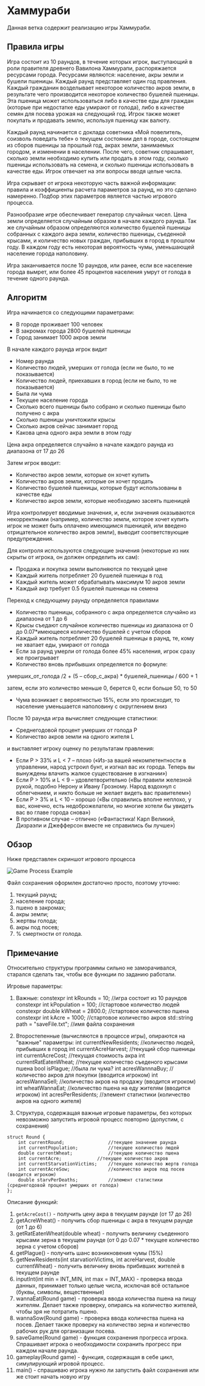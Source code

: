# Хаммураби

Данная ветка содержит реализацию игры Хаммураби.

## Правила игры

Игра состоит из 10 раундов, в течение которых игрок, выступающий в роли правителя древнего Вавилона Хаммурапи, распоряжается ресурсами города. Ресурсами являются: население, акры земли и бушели пшеницы. Каждый раунд представляет один год правления. Каждый гражданин возделывает некоторое количество акров земли, в результате чего производится некоторое количество бушелей пшеницы. Эта пшеница может использоваться либо в качестве еды для граждан (которые при недостатке еды умирают от голода), либо в качестве семян для посева урожая на следующий год. Игрок также может покупать и продавать землю, используя пшеницу как валюту.

Каждый раунд начинается с доклада советника «Мой повелитель, соизволь поведать тебе» о текущем состоянии дел в городе, состоящем из сборов пшеницы за прошлый год, акрах земли, занимаемых городом, и изменении в населении. После чего, советник спрашивает, сколько земли необходимо купить или продать в  этом году, сколько пшеницы использовать на семена, и сколько пшеницы использовать в качестве еды. Игрок отвечает на эти вопросы вводя целые числа.

Игра скрывает от игрока некоторую часть важной информации: правила и коэффициенты расчета параметров за раунд, но это сделано намеренно. Подбор этих параметров является частью игрового процесса.

Разнообразие игре обеспечивает генератор случайных чисел. Цена земли определяется случайным образом в начале каждого раунда. Так же случайным образом определяются количество бушелей пшеницы собранных с каждого акра земли, количество пшеницы, съеденной крысами, и количество новых граждан, прибывших в город в прошлом году. В каждом году есть некоторая вероятность чумы, уменьшающей население города наполовину.

Игра заканчивается после 10 раундов, или ранее, если все население города вымрет, или более 45 процентов населения умрут от голода в течение одного раунда.

## Алгоритм

Игра начинается со следующими параметрами:

- В городе проживает 100 человек
- В закромах города 2800 бушелей пшеницы
- Город занимает 1000 акров земли

В начале каждого раунда игрок видит

- Номер раунда
- Количество людей, умерших от голода (если не было, то не показывается)
- Количество людей, приехавших в город (если не было, то не показывается)
- Была ли чума
- Текущее население города
- Сколько всего пшеницы было собрано и сколько пшеницы было получено с акра
- Сколько пшеницы уничтожили крысы
- Сколько акров сейчас занимает город
- Какова цена одного акра земли в этом году

Цена акра определяется случайно в начале каждого раунда из диапазона от 17 до 26

Затем игрок вводит:

- Количество акров земли, которые он хочет купить
- Количество акров земли, которые он хочет продать
- Количество бушелей пшеницы, которые будут использованы в качестве еды
- Количество акров земли, которые необходимо засеять пшеницей

Игра контролирует вводимые значения, и, если значения оказываются некорректными (например, количество земли, которое хочет купить игрок не может быть оплачено имеющимся пшеницей, или введено отрицательное количество акров земли), выводит соответствующие предупреждения.

Для контроля используются следующие значения (некоторые из них скрыты от игрока, он должен определить их сам):

- Продажа и покупка земли выполняются по текущей цене
- Каждый житель потребляет 20 бушелей пшеницы в год
- Каждый житель может обрабатывать максимум 10 акров земли
- Каждый акр требует 0.5 бушелей пшеницы на семена

Переход к следующему раунду определяется правилами

- Количество пшеницы, собранного с акра определяется случайно из диапазона от 1 до 6
- Крысы съедают случайное количество пшеницы из диапазона от 0 до 0.07\*имеющееся количество бушелей с учетом сборов
- Каждый житель потребляет 20 бушелей пшеницы в раунд, те, кому не хватает еды, умирают от голода
- Если за раунд умерли от голода более 45% населения, игрок сразу же проигрывает
- Количество вновь прибывших определяется по формуле:

умерших\_от\_голода /2 + (5 – сбор\_с\_акра) \* бушелей\_пшеницы / 600 + 1

затем, если это количество меньше 0, берется 0, если больше 50, то 50

- Чума возникает с вероятностью 15%, если это происходит, то население уменьшается наполовину с округлением вниз

После 10 раунда игра вычисляет следующие статистики:

- Среднегодовой процент умерших от голода P
- Количество акров земли на одного жителя L

и выставляет игроку оценку по результатам правления:

- Если P > 33% и L < 7 – плохо («Из-за вашей некомпетентности в управлении, народ устроил бунт, и изгнал вас их города. Теперь вы вынуждены влачить жалкое существование в изгнании»)
- Если P > 10% и L < 9 – удовлетворительно («Вы правили железной рукой, подобно Нерону и Ивану Грозному. Народ вздохнул с облегчением, и никто больше не желает видеть вас правителем»)
- Если P > 3% и L < 10 – хорошо («Вы справились вполне неплохо, у вас, конечно, есть недоброжелатели, но многие хотели бы увидеть вас во главе города снова»)
- В противном случае – отлично («Фантастика! Карл Великий, Дизраэли и Джефферсон вместе не справились бы лучше»)

## Обзор

Ниже представлен скриншот игрового процесса

![Game Process Example](GameProcess.png)

Файл сохранения оформлен достаточно просто, поэтому уточню:
1.	текущий раунд;
2.	население города;
3.	пшено в закромах;
4.	акры земли;
5.	жертвы голода;
6.	акры под посев;
7.	% смертности от голода.
   
## Примечание
 
Относительно структуры программы сильно не заморачивался, старался сделать так, чтобы все функции по заданию работали.

Игровые параметры:

1.  Важные:
constexpr int kRounds = 10;         //игра состоит из 10 раундов
constexpr int kPopulation = 100;    //стартовое количество людей
constexpr double kWheat = 2800.0;   //стартовое количество пшена
constexpr int kAcre = 1000;	    //стартовое количество акров
std::string path = "saveFile.txt";  //имя файла сохранения

2.  Второстепенные (вычисляются в процессе игры), опираются на "важные" параметры:
int currentNewResidents;            //количество людей, прибывших в город
int currentAcreHarvest;             //текущий сбор пшеницы
int currentAcreCost;                //текущая стоимость акра
int currentRatEatenWheat;           //текущее количество съеденого крысами пшена
bool isPlague;                      //была ли чума?
int acresWannnaBuy;                 //количество акров для покупки (вводится игроком)
int acresWannaSell;                 //количество акров на продажу (вводится игроком)
int wheatWannaEat;                  //количество пшена на еду жителям (вводится игроком)
int acresPerResidents;              //элемент статистики (количество акров на одного жителя)

3.  Структура, содержащая важные игровые параметры, без которых невозможно запустить игровой процесс повторно (допустим, с сохранения)
```
struct Round {
	int currentRound;                //текущее значение раунда
	int currentPopulation;	         //текущее количество людей
	double currentWheat;             //текущее количество пшена
	int currentAcre;	         //текущее количество акров
	int currentStarvationVictims;    //текущее количество жертв голода
	int currentAcreSow;              //количество акров под посев (вводится игроком)
	double starvPerDeaths;           //элемент статистики (среднегодовой процент умерших от голода)
};
```

Описание функций:
1.  ``` getAcreCost() ``` - получить цену акра в текущем раунде (от 17 до 26)
2.  getAcreWheat() - получить сбор пшеницы с акра в текущем раунде (от 1 до 6)
3.  getRatEatenWheat(double wheat) - получить величину съеденного крысами зерна в текущем раунде (от 0 до 0.07 * текущее количество зерна с учетом сборов)
4.  getPlague() - получить шанс возникновения чумы (15%)
5.  getNewResidents(int starvationVictims, int acreHarvest, double currentWheat) - получить величину вновь прибивших жителей в текущем раунде
6.  inputInt(int min = INT_MIN, int max = INT_MAX) - проверка ввода данных, принимает только целые числа, исключая всё остальное (буквы, символы, вещественные)
7.  wannaEat(Round game) - проверка ввода количества пшена на пищу жителям. Делает также проверку, опираясь на количество жителей, чтобы зря не потратить пшено.
8.  wannaSow(Round game) - проверка ввода количества пшена на посев. Делает также проверку на количество зерна и количество рабочих рук для организации посева.
9.  saveGame(Round game) - функция сохранения прогресса игрока. Спрашивает игрока о необходимости сохранить прогресс при каждом начале раунда.
10. gameplay(Round game) - функция, содержащая в себе цикл, симулирующий игровой процесс.
11. main() - спрашиваю игрока нужно ли запустить файл сохранения или же стоит начать новую игру
